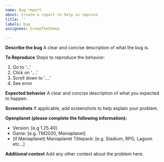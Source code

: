 ```yaml
---
name: Bug report
about: Create a report to help us improve
title: ''
labels: bug
assignees: GreepTheSheep

---
```


**Describe the bug**
A clear and concise description of what the bug is.

**To Reproduce**
Steps to reproduce the behavior:
1. Go to '...'
2. Click on '....'
3. Scroll down to '....'
4. See error

**Expected behavior**
A clear and concise description of what you expected to happen.

**Screenshots**
If applicable, add screenshots to help explain your problem.

**Openplanet (please complete the following information):**
 - Version: [e.g 1.25.40]
 - Game: [e.g. TM2020, Maniaplanet]
 - (if Maniaplanet) Maniaplanet Titlepack: [e.g. Stadium, RPG, Lagoon etc...]

**Additional context**
Add any other context about the problem here.
